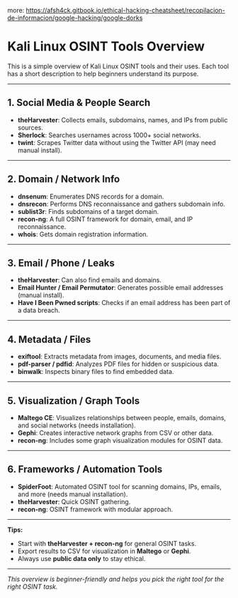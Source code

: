 more: https://afsh4ck.gitbook.io/ethical-hacking-cheatsheet/recopilacion-de-informacion/google-hacking/google-dorks
# Kali Linux OSINT Tools Overview

This is a simple overview of Kali Linux OSINT tools and their uses. Each tool has a short description to help beginners understand its purpose.

---

## 1. Social Media & People Search

* **theHarvester**: Collects emails, subdomains, names, and IPs from public sources.
* **Sherlock**: Searches usernames across 1000+ social networks.
* **twint**: Scrapes Twitter data without using the Twitter API (may need manual install).

---

## 2. Domain / Network Info

* **dnsenum**: Enumerates DNS records for a domain.
* **dnsrecon**: Performs DNS reconnaissance and gathers subdomain info.
* **sublist3r**: Finds subdomains of a target domain.
* **recon-ng**: A full OSINT framework for domain, email, and IP reconnaissance.
* **whois**: Gets domain registration information.

---

## 3. Email / Phone / Leaks

* **theHarvester**: Can also find emails and domains.
* **Email Hunter / Email Permutator**: Generates possible email addresses (manual install).
* **Have I Been Pwned scripts**: Checks if an email address has been part of a data breach.

---

## 4. Metadata / Files

* **exiftool**: Extracts metadata from images, documents, and media files.
* **pdf-parser / pdfid**: Analyzes PDF files for hidden or suspicious data.
* **binwalk**: Inspects binary files to find embedded data.

---

## 5. Visualization / Graph Tools

* **Maltego CE**: Visualizes relationships between people, emails, domains, and social networks (needs installation).
* **Gephi**: Creates interactive network graphs from CSV or other data.
* **recon-ng**: Includes some graph visualization modules for OSINT data.

---

## 6. Frameworks / Automation Tools

* **SpiderFoot**: Automated OSINT tool for scanning domains, IPs, emails, and more (needs manual installation).
* **theHarvester**: Quick OSINT gathering.
* **recon-ng**: OSINT framework with modular approach.

---

**Tips:**

* Start with **theHarvester + recon-ng** for general OSINT tasks.
* Export results to CSV for visualization in **Maltego** or **Gephi**.
* Always use **public data only** to stay ethical.

---

*This overview is beginner-friendly and helps you pick the right tool for the right OSINT task.*
